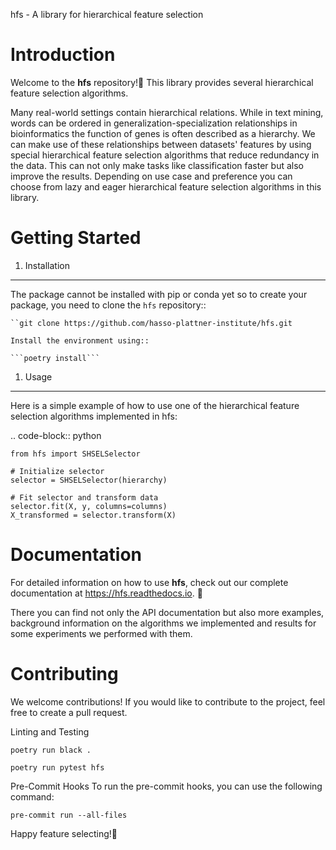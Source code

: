 hfs - A library for hierarchical feature selection

Introduction
=============

Welcome to the **hfs** repository!👋
This library provides several hierarchical feature selection algorithms.

Many real-world settings contain hierarchical relations. While in text mining, words can be ordered in generalization-specialization relationships in bioinformatics the function of genes is often described as a hierarchy. We can make use of these relationships between datasets' features by using special hierarchical feature selection algorithms that reduce redundancy in the data. This can not only make tasks like classification faster but also improve the results. Depending on use case and preference you can choose from lazy and eager hierarchical feature selection algorithms in this library.

Getting Started
===================================================

1. Installation
-------------------------------------

The package cannot be installed with pip or conda yet so to create your package, you need to clone the ``hfs`` repository::

    ``git clone https://github.com/hasso-plattner-institute/hfs.git

    Install the environment using::

    ```poetry install```

1. Usage
-------------------------------------------
Here is a simple example of how to use one of the hierarchical feature selection algorithms implemented in hfs:

.. code-block:: python

    from hfs import SHSELSelector

    # Initialize selector
    selector = SHSELSelector(hierarchy)

    # Fit selector and transform data
    selector.fit(X, y, columns=columns)
    X_transformed = selector.transform(X)

Documentation
=============

For detailed information on how to use **hfs**, check out our complete documentation at https://hfs.readthedocs.io. 📖

There you can find not only the API documentation but also more examples, background information on the algorithms we implemented and results for some experiments we performed with them.

Contributing
============

We welcome contributions! If you would like to contribute to the project,
feel free to create a pull request.

Linting and Testing
```
poetry run black .
```

```
poetry run pytest hfs
```

Pre-Commit Hooks
To run the pre-commit hooks, you can use the following command:
```
pre-commit run --all-files
```

Happy feature selecting!🌟
```

